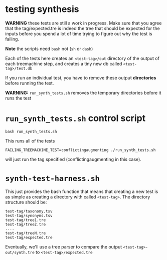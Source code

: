 # testing synthesis

**WARNING** these tests are still a work in progress. Make sure that you agree that the tag/expected.tre is indeed the
tree that should be expected for the inputs before you spend a lot of time trying to figure out why the test is failing.


**Note** the scripts need `bash` not (`sh` or `dash`)

Each of the tests here creates an `<test-tag>/out` directory of the output of each treemachine step, and creates a tiny new db called `<test-tag>/test.db`

If you run an individual test, you have to remove these output **directories** before running the test.

**WARNING:** `run_synth_tests.sh` removes the temporary directories before it runs the test

# `run_synth_tests.sh` control script

    bash run_synth_tests.sh

This runs all of the tests

    FAILING_TREEMACHINE_TEST=conflictingaugmenting ./run_synth_tests.sh

will just run the tag specified (conflictingaugmenting in this case).

# `synth-test-harness.sh`

This just provides the bash function that means that creating a new test is as simple as creating a directory with called `<test-tag>`.
The directory structure should be:

    test-tag/taxonomy.tsv
    test-tag/synonyms.tsv
    test-tag/tree1.tre
    test-tag/tree2.tre
    ....
    test-tag/treeN.tre
    test-tag/expected.tre

Eventually, we'll use a tree parser to compare the output `<test-tag>-out/synth.tre` to `<test-tag>/expected.tre`
